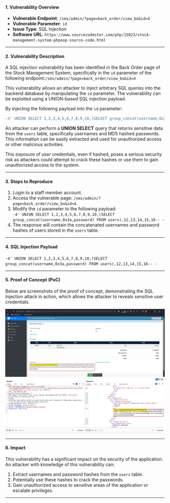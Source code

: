 #### 1. **Vulnerability Overview**

- **Vulnerable Endpoint**: `/sms/admin/?page=back_order/view_bo&id=4`
- **Vulnerable Parameter**: `id`
- **Issue Type**: SQL Injection
- **Software URL**: `https://www.sourcecodester.com/php/15023/stock-management-system-phpoop-source-code.html`

---

#### 2. **Vulnerability Description**

A SQL injection vulnerability has been identified in the Back Order page of the Stock Management System, specifically in the `id` parameter of the following endpoint:`/sms/admin/?page=back_order/view_bo&id=4`

This vulnerability allows an attacker to inject arbitrary SQL queries into the backend database by manipulating the `id` parameter. The vulnerability can be exploited using a UNION-based SQL injection payload.

By injecting the following payload into the `id` parameter:

``` SQL
-4' UNION SELECT 1,2,3,4,5,6,7,8,9,10,(SELECT group_concat(username,0x3a,password) FROM users),12,13,14,15,16-- -
```

An attacker can perform a **UNION SELECT** query that returns sensitive data from the `users` table, specifically usernames and MD5 hashed passwords. This information can be easily extracted and used for unauthorized access or other malicious activities.

This exposure of user credentials, even if hashed, poses a serious security risk as attackers could attempt to crack these hashes or use them to gain unauthorized access to the system.

---

#### 3. **Steps to Reproduce**

1. Login to a staff member account.
2. Access the vulnerable page: `/sms/admin/?page=back_order/view_bo&id=4`.
3. Modify the `id` parameter to the following payload:  
    `-4' UNION SELECT 1,2,3,4,5,6,7,8,9,10,(SELECT group_concat(username,0x3a,password) FROM users),12,13,14,15,16-- -`
4. The response will contain the concatenated usernames and password hashes of users stored in the `users` table.

---

#### 4. **SQL Injection Payload**

`-4' UNION SELECT 1,2,3,4,5,6,7,8,9,10,(SELECT group_concat(username,0x3a,password) FROM users),12,13,14,15,16-- -`

---

#### 5. **Proof of Concept (PoC)**

Below are screenshots of the proof of concept, demonstrating the SQL Injection attack in action, which allows the attacker to reveals sensitive user credentials.

![1](https://github.com/th3w0lf-1337/Vulnerabilities/blob/main/SMS-PHP/SQLi/Back-Order/Back-Order-1.png)
![2](https://github.com/th3w0lf-1337/Vulnerabilities/blob/main/SMS-PHP/SQLi/Back-Order/Back-Order-2.png)

---

#### 6. **Impact**

This vulnerability has a significant impact on the security of the application. An attacker with knowledge of this vulnerability can:

1. Extract usernames and password hashes from the `users` table.
2. Potentially use these hashes to crack the passwords.
3. Gain unauthorized access to sensitive areas of the application or escalate privileges.

---
